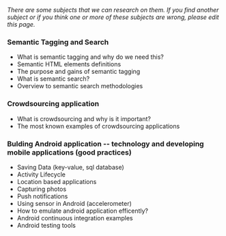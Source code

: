 _There are some subjects that we can research on them. If you find another subject or if you think one or more of these subjects are wrong, please edit this page._


### Semantic Tagging and Search ###
  * What is semantic tagging and why do we need this?
  * Semantic HTML elements definitions
  * The purpose and gains of semantic tagging
  * What is semantic search?
  * Overview to semantic search methodologies

### Crowdsourcing application ###
  * What is crowdsourcing and why is it important?
  * The most known examples of crowdsourcing applications

### Bulding Android application -- technology and developing mobile applications (good practices) ###
  * Saving Data (key-value, sql database)
  * Activity Lifecycle
  * Location based applications
  * Capturing photos
  * Push notifications
  * Using sensor in Android (accelerometer)
  * How to emulate android application efficently?
  * Android continuous integration examples
  * Android testing tools
